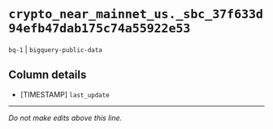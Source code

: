 # `crypto_near_mainnet_us._sbc_37f633d94efb47dab175c74a55922e53`
`bq-1` | `bigquery-public-data`

## Column details
* [TIMESTAMP] `last_update`

-------------------------------------------------------------------------------
*Do not make edits above this line.*
